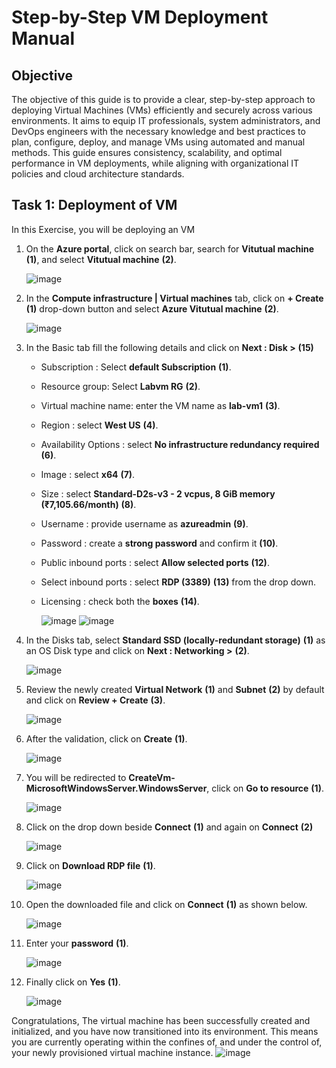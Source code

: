 # Step-by-Step VM Deployment Manual

## Objective

The objective of this guide is to provide a clear, step-by-step approach to deploying Virtual Machines (VMs) efficiently and securely across various environments. It aims to equip IT professionals, system administrators, and DevOps engineers with the necessary knowledge and best practices to plan, configure, deploy, and manage VMs using automated and manual methods. This guide ensures consistency, scalability, and optimal performance in VM deployments, while aligning with organizational IT policies and cloud architecture standards.

## Task 1: Deployment of VM

In this Exercise, you will be deploying an VM 

1. On the **Azure portal**, click on search bar, search for **Vitutual machine** **(1)**, and select **Vitutual machine** **(2)**.

   ![image](https://github.com/user-attachments/assets/2f3a0acb-4753-454a-859f-6935e2bff15e)

2. In the **Compute infrastructure | Virtual machines** tab, click on **+ Create** **(1)** drop-down button and select **Azure Vitutual machine** **(2)**.

   ![image](https://github.com/user-attachments/assets/afcb66ae-8c8d-4d47-aeae-c9713cad9fef)

3. In the Basic tab fill the following details and click on **Next : Disk >** **(15)**

   - Subscription : Select **default Subscription** **(1)**.
   - Resource group: Select **Labvm RG** **(2)**.
   - Virtual machine name: enter the VM name as **lab-vm1** **(3)**.
   - Region : select **West US** **(4)**.
   - Availability Options : select **No infrastructure redundancy required** **(6)**.
   - Image : select **x64** **(7)**.
   - Size :  select **Standard-D2s-v3 - 2 vcpus, 8 GiB memory (₹7,105.66/month)** **(8)**.
   - Username  : provide username as **azureadmin** **(9)**.
   - Password :  create a **strong password** and confirm it **(10)**.
   - Public inbound ports : select **Allow selected ports** **(12)**.
   - Select inbound ports :  select **RDP (3389)** **(13)** from the drop down.
   - Licensing :  check both the  **boxes** **(14)**.
     
      ![image](https://github.com/user-attachments/assets/0ccfa84e-0ad7-460e-9504-eaa6f66dbfa9)
      ![image](https://github.com/user-attachments/assets/6c2411af-0c73-43f3-a1f0-fdce08b9d1cb)

4. In the Disks tab, select **Standard SSD (locally-redundant storage)** **(1)** as an OS Disk type and click on **Next : Networking >** **(2)**.

      ![image](https://github.com/user-attachments/assets/b06bb10b-7131-446d-8744-d5dfdfafd4cc)

5. Review the newly created **Virtual Network** **(1)** and **Subnet** **(2)** by default and click on **Review + Create** **(3)**.

      ![image](https://github.com/user-attachments/assets/91aeb79d-8315-4939-b65f-da324be04d29)

6. After the validation, click on **Create** **(1)**.

      ![image](https://github.com/user-attachments/assets/fa6bd1af-4d9f-47a9-92bb-7f217739fa2f)

7. You will be redirected to **CreateVm-MicrosoftWindowsServer.WindowsServer**, click on **Go to resource** **(1)**.

      ![image](https://github.com/user-attachments/assets/42e5ad8b-fd14-4bb6-a5a2-1c4945af8608)

8. Click on the drop down beside **Connect** **(1)** and again on **Connect** **(2)**

      ![image](https://github.com/user-attachments/assets/6e94f155-0d09-4298-b38b-b89e07ea7c86)

9. Click on **Download RDP file** **(1)**.

      ![image](https://github.com/user-attachments/assets/6cf06bb5-8b0e-4a0c-8a91-812e7dc42130)

10. Open the downloaded file and click on **Connect** **(1)** as shown below.

       ![image](https://github.com/user-attachments/assets/67def97d-3499-4a7e-81c4-7e9900ca2844)

11. Enter your **password** **(1)**.

       ![image](https://github.com/user-attachments/assets/4380c28a-9513-4990-9407-8789d3ecb984)

12. Finally click on **Yes** **(1)**.

      ![image](https://github.com/user-attachments/assets/716bbeb3-0271-4c7a-93ba-28100c0ce592)

   Congratulations, The virtual machine has been successfully created and initialized, and you have now transitioned into its environment. This means you are currently operating within the confines of, and under the control of, your newly provisioned virtual machine instance.
      ![image](https://github.com/user-attachments/assets/2f3be07a-7858-45e6-bb48-aca4c7af4c81)
